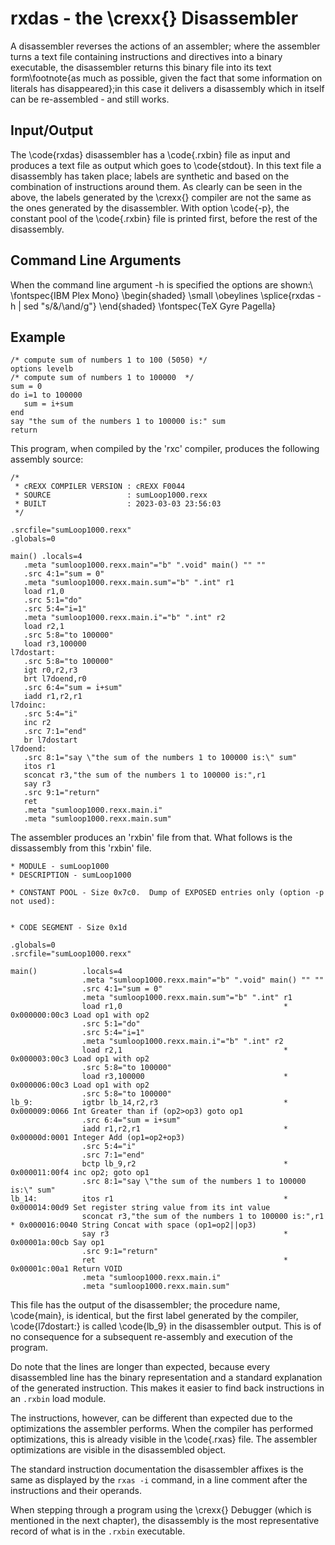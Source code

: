 # rxdas - the \crexx{} Disassembler

A disassembler reverses the actions of an assembler; where the
assembler turns a text file containing instructions and directives
into a binary executable, the disassembler returns this binary file
into its text form\footnote{as much as possible, given the fact that
  some information on literals has disappeared};in this case it
delivers a disassembly which in itself can be re-assembled - and still
works.

## Input/Output

The \code{rxdas} disassembler has a \code{.rxbin} file as input and
produces a text file as output which goes to \code{stdout}. In this
text file a disassembly has taken place; labels are synthetic and
based on the combination of instructions around them. As clearly can
be seen in the above, the labels generated by the \crexx{} compiler
are not the same as the ones generated by the disassembler. With
option \code{-p}, the constant pool of the \code{.rxbin} file is
printed first, before the rest of the disassembly. 

## Command Line Arguments

When the command line argument -h is specified the options are shown:\\
\fontspec{IBM Plex Mono}
\begin{shaded}
  \small
  \obeylines \splice{rxdas -h | sed "s/&/\and/g"}
 \end{shaded}
 \fontspec{TeX Gyre Pagella}

## Example

 <!-- \lstinputlisting[language=rexx,label=disasm,caption=disasmexample]{examples/sumLoop1000.rexx} -->
 <!-- % \splice{rxc examples/sumLoop1000} \obeylines -->
 <!-- \lstinputlisting[language=rxas,label=disasm1,caption=disasmexample1]{examples/sumLoop1000.rxas} -->
 <!-- \splice{rxas examples/sumLoop1000} -->
 
```rexx <!--sumloop.rexx-->
/* compute sum of numbers 1 to 100 (5050) */
options levelb
/* compute sum of numbers 1 to 100000  */
sum = 0
do i=1 to 100000
   sum = i+sum
end
say "the sum of the numbers 1 to 100000 is:" sum
return
```

This program, when compiled by the 'rxc' compiler, produces the following assembly source:

```rxas <!--sumloop.rxas-->
/*
 * cREXX COMPILER VERSION : cREXX F0044
 * SOURCE                 : sumLoop1000.rexx
 * BUILT                  : 2023-03-03 23:56:03
 */

.srcfile="sumLoop1000.rexx"
.globals=0

main() .locals=4
   .meta "sumloop1000.rexx.main"="b" ".void" main() "" ""
   .src 4:1="sum = 0"
   .meta "sumloop1000.rexx.main.sum"="b" ".int" r1
   load r1,0
   .src 5:1="do"
   .src 5:4="i=1"
   .meta "sumloop1000.rexx.main.i"="b" ".int" r2
   load r2,1
   .src 5:8="to 100000"
   load r3,100000
l7dostart:
   .src 5:8="to 100000"
   igt r0,r2,r3
   brt l7doend,r0
   .src 6:4="sum = i+sum"
   iadd r1,r2,r1
l7doinc:
   .src 5:4="i"
   inc r2
   .src 7:1="end"
   br l7dostart
l7doend:
   .src 8:1="say \"the sum of the numbers 1 to 100000 is:\" sum"
   itos r1
   sconcat r3,"the sum of the numbers 1 to 100000 is:",r1
   say r3
   .src 9:1="return"
   ret
   .meta "sumloop1000.rexx.main.i"
   .meta "sumloop1000.rexx.main.sum"
```

The assembler produces an 'rxbin' file from that.
What follows is the dissassembly from this 'rxbin' file.

```rxas <!--sumloop.disasm-->
* MODULE - sumLoop1000
* DESCRIPTION - sumLoop1000

* CONSTANT POOL - Size 0x7c0.  Dump of EXPOSED entries only (option -p not used):


* CODE SEGMENT - Size 0x1d

.globals=0
.srcfile="sumLoop1000.rexx"

main()          .locals=4
                .meta "sumloop1000.rexx.main"="b" ".void" main() "" ""
                .src 4:1="sum = 0"
                .meta "sumloop1000.rexx.main.sum"="b" ".int" r1
                load r1,0                                    * 0x000000:00c3 Load op1 with op2
                .src 5:1="do"
                .src 5:4="i=1"
                .meta "sumloop1000.rexx.main.i"="b" ".int" r2
                load r2,1                                    * 0x000003:00c3 Load op1 with op2
                .src 5:8="to 100000"
                load r3,100000                               * 0x000006:00c3 Load op1 with op2
                .src 5:8="to 100000"
lb_9:           igtbr lb_14,r2,r3                            * 0x000009:0066 Int Greater than if (op2>op3) goto op1
                .src 6:4="sum = i+sum"
                iadd r1,r2,r1                                * 0x00000d:0001 Integer Add (op1=op2+op3)
                .src 5:4="i"
                .src 7:1="end"
                bctp lb_9,r2                                 * 0x000011:00f4 inc op2; goto op1
                .src 8:1="say \"the sum of the numbers 1 to 100000 is:\" sum"
lb_14:          itos r1                                      * 0x000014:00d9 Set register string value from its int value
                sconcat r3,"the sum of the numbers 1 to 100000 is:",r1 * 0x000016:0040 String Concat with space (op1=op2||op3)
                say r3                                       * 0x00001a:00cb Say op1
                .src 9:1="return"
                ret                                          * 0x00001c:00a1 Return VOID
                .meta "sumloop1000.rexx.main.i"
                .meta "sumloop1000.rexx.main.sum"
```

This file has the output of the disassembler; the procedure name,
 \code{main}, is identical, but the first label generated by the
 compiler, \code{l7dostart:} is called \code{lb_9} in the disassembler
 output. This is of no consequence for a subsequent re-assembly and
 execution of the program.

Do note that the lines are longer than expected, because every disassembled line has the binary representation and a standard explanation of the generated instruction. This makes it easier to find back instructions in an ```.rxbin``` load module.

The instructions, however, can be different than expected due to the optimizations the 
assembler performs. When the compiler has performed optimizations,
this is already visible in the \code{.rxas} file. The assembler optimizations are visible in the disassembled object.

The standard instruction documentation the disassembler affixes is the same as displayed by the ```rxas -i``` command, in a line comment after the instructions and their operands.
 
 When stepping through a program using the \crexx{} Debugger (which is
 mentioned in the next chapter), the disassembly is the most
 representative record of what is in the ```.rxbin``` executable.
